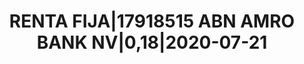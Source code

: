 ---
layout: asset
title: RENTA FIJA|17918515 ABN AMRO BANK NV|0,18|2020-07-21
isin: XS0114072423
---